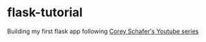 # flask-tutorial

 Building my first flask app following [Corey Schafer's Youtube series](https://www.youtube.com/playlist?list=PL-osiE80TeTs4UjLw5MM6OjgkjFeUxCYH)
